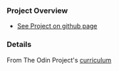 ### Project Overview
- [See Project on github page](https://herolenk.github.io/googleHomepage/)

### Details
From The Odin Project's [curriculum](http://www.theodinproject.com/web-development-101/html-css)

